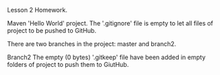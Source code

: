Lesson 2 Homework.

Maven 'Hello World' project.
The '.gitignore' file is empty to let all files of project to be pushed to GitHub.

There are two branches in the project: master and branch2.

Branch2
The empty (0 bytes) '.gitkeep' file have been added in empty folders of project to push them to GiutHub.